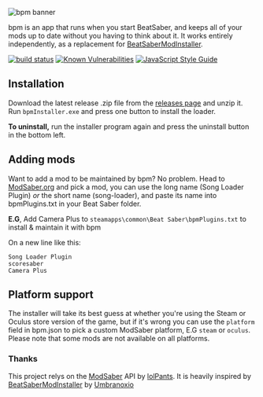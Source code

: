 ![bpm banner](http://overflo.me/random/bpmbanner.png)

bpm is an app that runs when you start BeatSaber, and keeps all of your mods up to date without you having to think about it. It works entirely independently, as a replacement for [BeatSaberModInstaller](https://github.com/Umbranoxio/BeatSaberModInstaller).

[![build status](https://travis-ci.com/Adybo123/bpm.svg?branch=master)](https://travis-ci.com/Adybo123/bpm)
[![Known Vulnerabilities](https://snyk.io/test/github/Adybo123/bpm/badge.svg?targetFile=client%2Fpackage.json)](https://snyk.io/test/github/Adybo123/bpm?targetFile=client%2Fpackage.json)
[![JavaScript Style Guide](https://img.shields.io/badge/code_style-standard-brightgreen.svg)](https://standardjs.com)

## Installation

Download the latest release .zip file from the [releases page](https://github.com/Adybo123/BeatSaberFullAuto/releases) and unzip it. Run ```bpmInstaller.exe``` and press one button to install the loader. 

**To uninstall,** run the installer program again and press the uninstall button in the bottom left.

## Adding mods

Want to add a mod to be maintained by bpm? No problem. Head to [ModSaber.org](https://www.modsaber.org/) and pick a mod, you can use the long name (Song Loader Plugin) *or* the short name (song-loader), and paste its name into bpmPlugins.txt in your Beat Saber folder.

**E.G**, Add Camera Plus to ```steamapps\common\Beat Saber\bpmPlugins.txt``` to install & maintain it with bpm

On a new line like this:
```
Song Loader Plugin
scoresaber
Camera Plus
```

## Platform support

The installer will take its best guess at whether you're using the Steam or Oculus store version of the game, but if it's wrong you can use the ```platform``` field in bpm.json to pick a custom ModSaber platform, E.G ```steam``` or ```oculus```. Please note that some mods are not available on all platforms.


### Thanks

This project relys on the [ModSaber](https://github.com/lolPants/ModSaber) API by [lolPants](https://github.com/lolPants). It is heavily inspired by [BeatSaberModInstaller](https://github.com/Umbranoxio/BeatSaberModInstaller) by [Umbranoxio](https://github.com/Umbranoxio)
